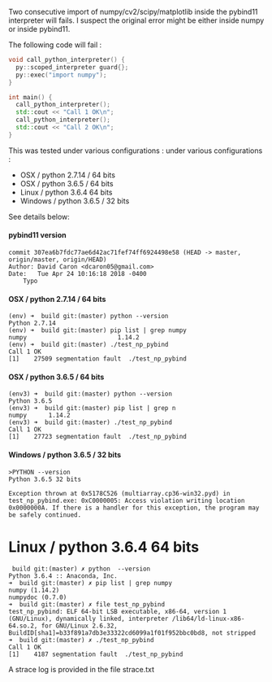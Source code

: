 Two consecutive import of numpy/cv2/scipy/matplotlib inside the pybind11 interpreter
will fails.
I suspect the original error might be either inside numpy or inside pybind11.

The following code will fail : 

`````cpp
void call_python_interpreter() {
  py::scoped_interpreter guard{};
  py::exec("import numpy");
}

int main() {
  call_python_interpreter();
  std::cout << "Call 1 OK\n"; 
  call_python_interpreter();
  std::cout << "Call 2 OK\n"; 
}
`````

This was tested under various configurations :
under various configurations : 
- OSX / python 2.7.14 /  64 bits
- OSX / python 3.6.5 /  64 bits
- Linux / python 3.6.4 64 bits
- Windows / python 3.6.5 / 32 bits


See details below: 


#### pybind11 version
````
commit 307ea6b7fdc77ae6d42ac71fef74ff6924498e58 (HEAD -> master, origin/master, origin/HEAD)
Author: David Caron <dcaron05@gmail.com>
Date:   Tue Apr 24 10:16:18 2018 -0400
    Typo
````

#### OSX / python 2.7.14 /  64 bits

````
(env) ➜  build git:(master) python --version
Python 2.7.14
(env) ➜  build git:(master) pip list | grep numpy
numpy                         1.14.2
(env) ➜  build git:(master) ./test_np_pybind
Call 1 OK
[1]    27509 segmentation fault  ./test_np_pybind
````

#### OSX / python 3.6.5 /  64 bits
````
(env3) ➜  build git:(master) python --version
Python 3.6.5
(env3) ➜  build git:(master) pip list | grep n
numpy      1.14.2
(env3) ➜  build git:(master) ./test_np_pybind
Call 1 OK
[1]    27723 segmentation fault  ./test_np_pybind
````

#### Windows / python 3.6.5 / 32 bits
````
>PYTHON --version
Python 3.6.5 32 bits
````

`Exception thrown at 0x5178C526 (multiarray.cp36-win32.pyd) in test_np_pybind.exe: 0xC0000005: Access violation writing location 0x0000000A. If there is a handler for this exception, the program may be safely continued.`

# Linux / python 3.6.4 64 bits

````
 build git:(master) ✗ python  --version
Python 3.6.4 :: Anaconda, Inc.
➜  build git:(master) ✗ pip list | grep numpy
numpy (1.14.2)
numpydoc (0.7.0)
➜  build git:(master) ✗ file test_np_pybind 
test_np_pybind: ELF 64-bit LSB executable, x86-64, version 1 (GNU/Linux), dynamically linked, interpreter /lib64/ld-linux-x86-64.so.2, for GNU/Linux 2.6.32, BuildID[sha1]=b33f891a7db3e33322cd6099a1f01f952bbc0bd8, not stripped
➜  build git:(master) ✗ ./test_np_pybind 
Call 1 OK
[1]    4187 segmentation fault  ./test_np_pybind
````

A strace log is provided in the file strace.txt
